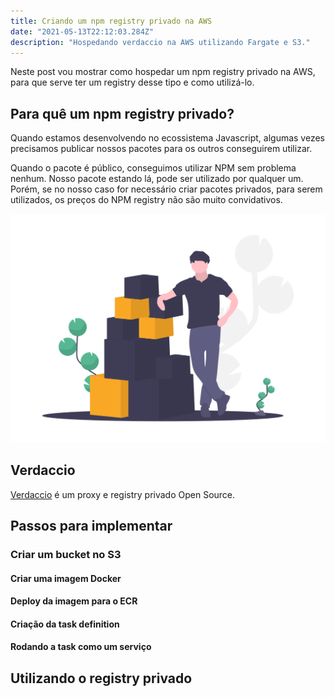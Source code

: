 ```yaml
---
title: Criando um npm registry privado na AWS
date: "2021-05-13T22:12:03.284Z"
description: "Hospedando verdaccio na AWS utilizando Fargate e S3."
---
```


Neste post vou mostrar como hospedar um npm registry privado
na AWS, para que serve ter um registry desse tipo e como utilizá-lo.

## Para quê um npm registry privado?

Quando estamos desenvolvendo no ecossistema Javascript,
algumas vezes precisamos publicar nossos pacotes para os outros
conseguirem utilizar.

Quando o pacote é público, conseguimos utilizar NPM sem problema nenhum.
Nosso pacote estando lá, pode ser utilizado por qualquer um. Porém, se
no nosso caso for necessário criar pacotes privados, para serem utilizados,
os preços do NPM registry não são muito convidativos.

![Packages Illustration](./packages.png)

## Verdaccio

[Verdaccio](https://verdaccio.org/) é um proxy e registry privado Open Source.

## Passos para implementar

### Criar um bucket no S3

#### Criar uma imagem Docker

#### Deploy da imagem para o ECR

#### Criação da task definition

#### Rodando a task como um serviço

## Utilizando o registry privado
